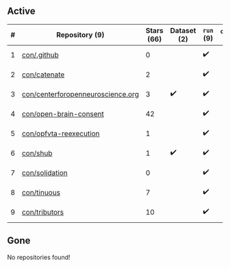 ## Active
| # | Repository (9) | Stars (66) | Dataset (2) | `run` (9) | `containers-run` | Last Modified |
| --- | --- | --- | --- | --- | --- | --- |
| 1 | [con/.github](https://github.com/con/.github) | 0 |  | :heavy_check_mark: |  | 2023-09-20 00:52:18+00:00 |
| 2 | [con/catenate](https://github.com/con/catenate) | 2 |  | :heavy_check_mark: |  | 2024-02-02 23:17:00+00:00 |
| 3 | [con/centerforopenneuroscience.org](https://github.com/con/centerforopenneuroscience.org) | 3 | :heavy_check_mark: | :heavy_check_mark: |  | 2023-02-14 18:08:34+00:00 |
| 4 | [con/open-brain-consent](https://github.com/con/open-brain-consent) | 42 |  | :heavy_check_mark: |  | 2023-03-14 01:51:26+00:00 |
| 5 | [con/opfvta-reexecution](https://github.com/con/opfvta-reexecution) | 1 |  | :heavy_check_mark: |  | 2024-01-24 15:32:16+00:00 |
| 6 | [con/shub](https://github.com/con/shub) | 1 | :heavy_check_mark: | :heavy_check_mark: |  | 2023-10-19 16:30:00+00:00 |
| 7 | [con/solidation](https://github.com/con/solidation) | 0 |  | :heavy_check_mark: |  | 2023-12-11 12:59:50+00:00 |
| 8 | [con/tinuous](https://github.com/con/tinuous) | 7 |  | :heavy_check_mark: |  | 2023-12-11 17:17:08+00:00 |
| 9 | [con/tributors](https://github.com/con/tributors) | 10 |  | :heavy_check_mark: |  | 2023-06-21 19:14:18+00:00 |

## Gone
No repositories found!
